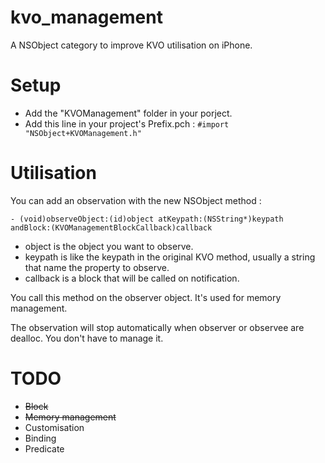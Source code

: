 kvo_management
==============

A NSObject category to improve KVO utilisation on iPhone.

Setup
=====

- Add the "KVOManagement" folder in your porject.
- Add this line in your project's Prefix.pch : ```#import "NSObject+KVOManagement.h"```

Utilisation
===========

You can add an observation with the new NSObject method : 
```
- (void)observeObject:(id)object atKeypath:(NSString*)keypath andBlock:(KVOManagementBlockCallback)callback
```

- object is the object you want to observe.
- keypath is like the keypath in the original KVO method, usually a string that name the property to observe.
- callback is a block that will be called on notification.

You call this method on the observer object. It's used for memory management.

The observation will stop automatically when observer or observee are dealloc. You don't have to manage it.

TODO
====

- ~~Block~~
- ~~Memory management~~
- Customisation
- Binding
- Predicate
